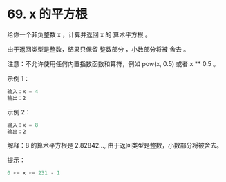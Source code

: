 # 69. x 的平方根

给你一个非负整数 x ，计算并返回 x 的 算术平方根 。

由于返回类型是整数，结果只保留 整数部分 ，小数部分将被 舍去 。

注意：不允许使用任何内置指数函数和算符，例如 pow(x, 0.5) 或者 x ** 0.5 。

 

示例 1：
```js
输入：x = 4
输出：2
```

示例 2：
```js
输入：x = 8
输出：2
```
解释：8 的算术平方根是 2.82842..., 由于返回类型是整数，小数部分将被舍去。
 

提示：
```js
0 <= x <= 231 - 1
```